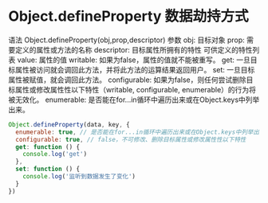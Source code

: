 # Object.defineProperty 数据劫持方式

语法
Object.defineProperty(obj,prop,descriptor)
参数
obj: 目标对象
prop: 需要定义的属性或方法的名称
descriptor: 目标属性所拥有的特性
可供定义的特性列表
value: 属性的值
writable: 如果为false，属性的值就不能被重写。
get: 一旦目标属性被访问就会调回此方法，并将此方法的运算结果返回用户。
set: 一旦目标属性被赋值，就会调回此方法。
configurable: 如果为false，则任何尝试删除目标属性或修改属性性以下特性（writable, configurable, enumerable）的行为将被无效化。
enumerable: 是否能在for...in循环中遍历出来或在Object.keys中列举出来。

```javascript
Object.defineProperty(data, key, {
  enumerable: true, // 是否能在for...in循环中遍历出来或在Object.keys中列举出来。
  configurable: true, // false，不可修改、删除目标属性或修改属性性以下特性
  get: function () {
    console.log('get')
  },
  set: function () {
    console.log('监听到数据发生了变化')
  }
})
```
